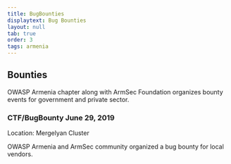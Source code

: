 ```yaml
---
title: BugBounties
displaytext: Bug Bounties
layout: null
tab: true
order: 3
tags: armenia
---
```


## Bounties

OWASP Armenia chapter along with ArmSec Foundation organizes bounty events
for government and private sector.


### CTF/BugBounty June 29, 2019

Location: Mergelyan Cluster

OWASP Armenia and ArmSec community organized a bug bounty for local vendors.
